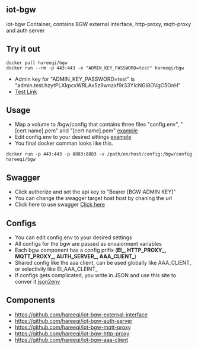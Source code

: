 ## iot-bgw
iot-bgw Container, contains BGW external interface, http-proxy, mqtt-proxy and auth server


## Try it out
```
docker pull hareeqi/bgw
docker run --rm -p 443:443 -e "ADMIN_KEY_PASSWORD=test" hareeqi/bgw
```
* Admin key for "ADMIN_KEY_PASSWORD=test" is "admin.test.hzytPLXkpcxWRLAx5z9wnzxf9r33YlcNGl8OVgC5GnH"
* [Test Link](https://bgw.hareeqi.com/bgw-auth/user?bgw_key=admin.test.hzytPLXkpcxWRLAx5z9wnzxf9r33YlcNGl8OVgC5GnH)


## Usage

* Map a volume to /bgw/config that contains three files "config.env", "[cert name].pem" and "[cert name].pem" [example](https://github.com/hareeqi/iot-bgw/blob/master/config/)
* Edit config.env to your desired sittings [example](https://github.com/hareeqi/iot-bgw/blob/master/config/config.env)
* You final docker comman looks like this.
```
docker run -p 443:443 -p 8883:8883 -v /path/on/host/config:/bgw/config hareeqi/bgw
```


## Swagger 

* Click autherize and set the api key to "Bearer [BGW ADMIN KEY]"
* You can change the swagger target host host by chaning the url 
* Click here to use swagger [Click here](http://hareeqi.com/swagger/?host=https://bgw.hareeqi.com/bgw-auth&url=https://raw.githubusercontent.com/hareeqi/iot-bgw/master/swagger.json)

## Configs
* You can edit config.env to your desired settings
* All configs for the bgw are passed as envaiorment variables 
* Each bgw component has a config prifix (**EI_, HTTP_PROXY_, MQTT_PROXY_, AUTH_SERVER_, AAA_CLIENT_**)
* Shared config like the aaa client, can be used globally like AAA_CLIENT_ or selectivily like EI_AAA_CLEINT_
* If configs gets complicated, you write in JSON and use this site to conver it [json2env](http://hareeqi.com/json2env/)

## Components
* https://github.com/hareeqi/iot-bgw-external-interface
* https://github.com/hareeqi/iot-bgw-auth-server
* https://github.com/hareeqi/iot-bgw-mqtt-proxy
* https://github.com/hareeqi/iot-bgw-http-proxy
* https://github.com/hareeqi/iot-bgw-aaa-client
